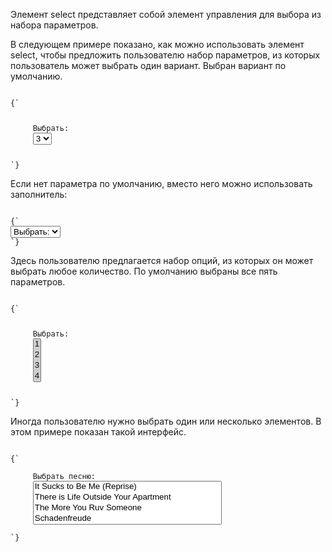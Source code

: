 <p>
	 Элемент <LE>select</LE> представляет собой элемент управления для выбора из набора параметров.
</p>

<ExampleBox>

В следующем примере показано, как можно использовать элемент <LE>select</LE>, чтобы предложить пользователю набор параметров, из которых пользователь может выбрать один вариант. Выбран вариант по умолчанию.

<Code>
{`
<p>
     <label for="unittype">Выбрать:</label>
     <select id="unittype" name="unittype">
          <option value="1"> 1 </option>
          <option value="2"> 2 </option>
          <option value="3" selected> 3 </option>
          <option value="4"> 4 </option>
          <option value="5"> 5 </option>
 </select>
</p>
`}
</Code>

Если нет параметра по умолчанию, вместо него можно использовать заполнитель:

<Code>
{`
<select name="unittype" required>
       <option value=""> Выбрать: </option>
       <option value="1"> 1 </option>
       <option value="2"> 2 </option>
       <option value="3"> 3 </option>
       <option value="4"> 4 </option>
       <option value="5"> 5 </option>
</select>
`}
</Code>

</ExampleBox>

<ExampleBox>

Здесь пользователю предлагается набор опций, из которых он может выбрать любое количество. По умолчанию выбраны все пять параметров.

<Code>
{`
<p>
     <label for="allowedunits">Выбрать:</label>
     <select id="allowedunits" name="allowedunits" multiple>
      <option value="1" selected> 1 </option>
      <option value="2" selected> 2 </option>
      <option value="3" selected> 3 </option>
      <option value="4" selected> 4 </option>
      <option value="5" selected> 5 </option>
 </select>
</p>
`}
</Code>

</ExampleBox>

<ExampleBox>

Иногда пользователю нужно выбрать один или несколько элементов. В этом примере показан такой интерфейс.

<Code>
{`
<label>
     Выбрать песню:
     <select multiple required name="act2">
      <option value="s1">It Sucks to Be Me (Reprise)
      <option value="s2">There is Life Outside Your Apartment
      <option value="s3">The More You Ruv Someone
      <option value="s4">Schadenfreude
      <option value="s5">I Wish I Could Go Back to College
      <option value="s6">The Money Song
      <option value="s7">School for Monsters
      <option value="s8">The Money Song (Reprise)
      <option value="s9">There's a Fine, Fine Line (Reprise)
      <option value="s10">What Do You Do With a B.A. in English? (Reprise)
      <option value="s11">For Now
     </select>
</label>
`}
</Code>

</ExampleBox>
